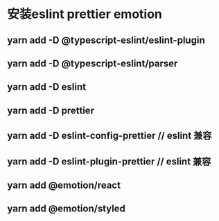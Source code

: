 # 安装eslint prettier emotion

## yarn add -D @typescript-eslint/eslint-plugin
## yarn add -D @typescript-eslint/parser
## yarn add -D eslint

## yarn add -D prettier
## yarn add -D eslint-config-prettier // eslint 兼容
## yarn add -D eslint-plugin-prettier // eslint 兼容

## yarn add @emotion/react
## yarn add @emotion/styled
